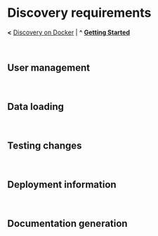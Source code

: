
# Discovery requirements

**<** [Discovery on Docker](docker.md) | **^** **[Getting Started](readme.md)**

<br/>

## User management

<br/>

## Data loading

<br/>

## Testing changes

<br/>

## Deployment information

<br/>

## Documentation generation

<br/>
